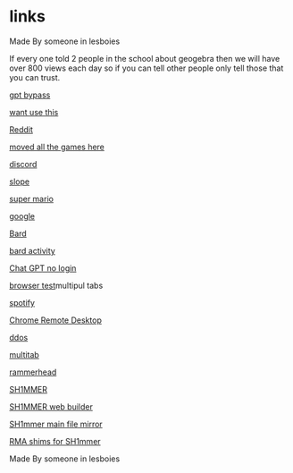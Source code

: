 # links


Made By someone in lesboies

If every one told 2 people in the school about geogebra then we will have over 800 views each day so if you can tell other people only tell those that you can trust.

[gpt bypass](https://cdn.discordapp.com/attachments/1092675537853497445/1104122783518175342/ChatGPT-Bypass.txt)

[want use this](https://my-website.ruddiestgaming1.repl.co/)

[Reddit](https://www.reddit.com)

[moved all the games here]()

[discord](https://www.discord.com)

[slope](https://slopegame.io)  

[super mario](https://supermario-game.com/)

[google](https://www.google.com/?safe=active&ssui=on)

[Bard](https://bard.google.com)

[bard activity](https://myactivity.google.com/product/bard?utm_source=help)

[Chat GPT no login](https://gpt-4.ruddiestgaming1.repl.co)

[browser test](https://replit.com/@Baconman321/Bash-Browser-Executable-Selection-Experiment)multipul tabs

[spotify](https://spotify.com)

[Chrome Remote Desktop](https://remotedesktop.google.com)

[ddos](https://stresser.su/)

[multitab](https://Google.ruddiestgaming1.repl.co)

[rammerhead](https://offical.burnsphonerepairs.tech/)

[SH1MMER](https://sh1mmer.me)

[SH1MMER web builder](https://sh1mmer.me/builder.html)

[SH1mmer main file mirror](https://files.utimatesrv.com)

[RMA shims for SH1mmer](https://github.com/diffusehyperion/sh1mmer-archived)


Made By someone in lesboies
